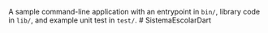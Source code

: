 A sample command-line application with an entrypoint in `bin/`, library code
in `lib/`, and example unit test in `test/`.
#   S i s t e m a E s c o l a r D a r t  
 